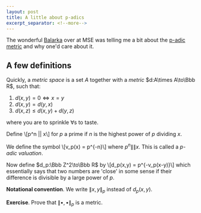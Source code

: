 ```yaml
---
layout: post
title: A little about p-adics
excerpt_separator: <!--more-->
---
```

The wonderful [Balarka](http://math.stackexchange.com/users/117002/balarka-sen) over at MSE was telling me a bit about the [p-adic metric]() and why one'd care about it.

A few definitions
-----------------

Quickly, a *metric space* is a set $A$ together with a *metric* $d:A\times A\to\Bbb R$, such that:

1. $d(x,y) = 0 \iff x = y$
2. $d(x,y) = d(y,x)$
3. $d(x,z) \leq d(x,y)+d(y,z)$

where you are to sprinkle $\forall$s to taste.

Define \\[p^n \|\| x\\] for $p$ a prime if $n$ is the highest power of $p$ dividing $x$.

We define the symbol \\[v_p(x) = p^{-n}\\] where $p^n \|\| x$. This is called a *p-adic valuation*.

Now define $d_p:\Bbb Z^2\to\Bbb R$ by \\[d_p(x,y) = p^{-v_p(x-y)}\\] which essentially says that two numbers are 'close' in some sense if their difference is divisible by a large power of $p$.

**Notational convention**. We write $\|x,y\|_p$ instead of $d_p(x,y)$.

**Exercise**. Prove that $\|\bullet,\bullet\|_p$ is a metric. 


